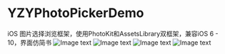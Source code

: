 # YZYPhotoPickerDemo
iOS 图片选择浏览框架，使用PhotoKit和AssetsLibrary双框架，兼容iOS 6 - 10，界面仿简书
![Image text](https://github.com/3KK3/ImageSource/AEF82BC439142659B0B8EBEE30D23724.jpg)
![Image text](https://github.com/yourName/repositpry/master/yourprojectName/img-folder/test.jpg)
![Image text](https://raw.github.com/yourName/repositpry/master/yourprojectName/img-folder/test.jpg)
![Image text](https://raw.github.com/yourName/repositpry/master/yourprojectName/img-folder/test.jpg)
